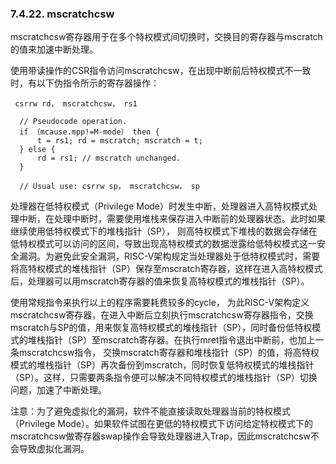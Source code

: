 ### **7.4.22. mscratchcsw**

mscratchcsw寄存器用于在多个特权模式间切换时，交换目的寄存器与mscratch的值来加速中断处理。

使用带读操作的CSR指令访问mscratchcsw，在出现中断前后特权模式不一致时，有以下伪指令所示的寄存器操作：

```
 csrrw rd， mscratchcsw， rs1

  // Pseudocode operation.
  if （mcause.mpp!=M-mode） then {
      t = rs1; rd = mscratch; mscratch = t;
  } else {
      rd = rs1; // mscratch unchanged.
  }

  // Usual use: csrrw sp， mscratchcsw， sp
```



处理器在低特权模式（Privilege Mode）时发生中断，处理器进入高特权模式处理中断，在处理中断时，需要使用堆栈来保存进入中断前的处理器状态。此时如果继续使用低特权模式下的堆栈指针（SP）， 则高特权模式下堆栈的数据会存储在低特权模式可以访问的区间，导致出现高特权模式的数据泄露给低特权模式这一安全漏洞。为避免此安全漏洞，RISC-V架构规定当处理器处于低特权模式时，需要将高特权模式的堆栈指针（SP）保存至mscratch寄存器，这样在进入高特权模式后，处理器可以用mscratch寄存器的值来恢复高特权模式的堆栈指针（SP）。

使用常规指令来执行以上的程序需要耗费较多的cycle， 为此RISC-V架构定义mscratchcsw寄存器，在进入中断后立刻执行mscratchcsw寄存器指令，交换mscratch与SP的值，用来恢复高特权模式的堆栈指针（SP），同时备份低特权模式的堆栈指针（SP）至mscratch寄存器。在执行mret指令退出中断前，也加上一条mscratchcsw指令， 交换mscratch寄存器和堆栈指针（SP）的值，将高特权模式的堆栈指针（SP）再次备份到mscratch，同时恢复低特权模式的堆栈指针（SP）。这样，只需要两条指令便可以解决不同特权模式的堆栈指针（SP）切换问题，加速了中断处理。

注意：为了避免虚拟化的漏洞，软件不能直接读取处理器当前的特权模式（Privilege Mode）。如果软件试图在更低的特权模式下访问给定特权模式下的mscratchcsw做寄存器swap操作会导致处理器进入Trap，因此mscratchcsw不会导致虚拟化漏洞。

